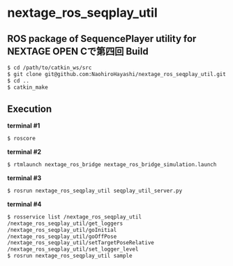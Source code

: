 nextage_ros_seqplay_util
========================

ROS package of SequencePlayer utility for NEXTAGE OPEN
Cで第四回
Build
-----

~~~ sh
$ cd /path/to/catkin_ws/src
$ git clone git@github.com:NaohiroHayashi/nextage_ros_seqplay_util.git
$ cd ..
$ catkin_make
~~~


Execution
---------
**terminal #1**
~~~sh
$ roscore
~~~

**terminal #2**
~~~sh
$ rtmlaunch nextage_ros_bridge nextage_ros_bridge_simulation.launch
~~~

**terminal #3**
~~~sh
$ rosrun nextage_ros_seqplay_util seqplay_util_server.py
~~~

**terminal #4**
~~~sh
$ rosservice list /nextage_ros_seqplay_util
/nextage_ros_seqplay_util/get_loggers
/nextage_ros_seqplay_util/goInitial
/nextage_ros_seqplay_util/goOffPose
/nextage_ros_seqplay_util/setTargetPoseRelative
/nextage_ros_seqplay_util/set_logger_level
$ rosrun nextage_ros_seqplay_util sample
~~~
